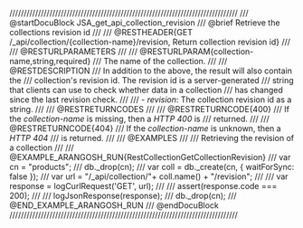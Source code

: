 ////////////////////////////////////////////////////////////////////////////////
/// @startDocuBlock JSA_get_api_collection_revision
/// @brief Retrieve the collections revision id
///
/// @RESTHEADER{GET /_api/collection/{collection-name}/revision, Return collection revision id}
///
/// @RESTURLPARAMETERS
///
/// @RESTURLPARAM{collection-name,string,required}
/// The name of the collection.
///
/// @RESTDESCRIPTION
/// In addition to the above, the result will also contain the
/// collection's revision id. The revision id is a server-generated
/// string that clients can use to check whether data in a collection
/// has changed since the last revision check.
///
/// - *revision*: The collection revision id as a string.
///
/// @RESTRETURNCODES
///
/// @RESTRETURNCODE{400}
/// If the *collection-name* is missing, then a *HTTP 400* is
/// returned.
///
/// @RESTRETURNCODE{404}
/// If the *collection-name* is unknown, then a *HTTP 404*
/// is returned.
///
/// @EXAMPLES
///
/// Retrieving the revision of a collection
///
/// @EXAMPLE_ARANGOSH_RUN{RestCollectionGetCollectionRevision}
///     var cn = "products";
///     db._drop(cn);
///     var coll = db._create(cn, { waitForSync: false });
///     var url = "/_api/collection/"+ coll.name() + "/revision";
///
///     var response = logCurlRequest('GET', url);
///
///     assert(response.code === 200);
///
///     logJsonResponse(response);
///     db._drop(cn);
/// @END_EXAMPLE_ARANGOSH_RUN
/// @endDocuBlock
////////////////////////////////////////////////////////////////////////////////